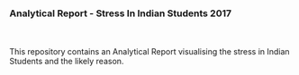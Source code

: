 ### Analytical Report - Stress In Indian Students 2017

<br/><br/>This repository contains an Analytical Report visualising the stress in Indian Students and the likely reason.
